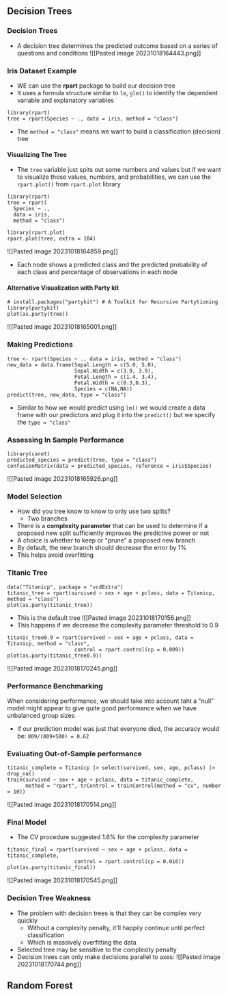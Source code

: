 ## Decision Trees
### Decision Trees
- A decision tree determines the predicted outcome based on a series of questions and conditions
![[Pasted image 20231018164443.png]]
### Iris Dataset Example
- WE can use the **rpart** package to build our decision tree
- It uses a formula structure similar to `lm`, `glm()` to identify the dependent variable and explanatory variables
```
library(rpart)
tree = rpart(Species ~ ., data = iris, method = "class")
```
- The `method = "class"` means we want to build a classification (decision) tree
#### Visualizing The Tree
- The `tree` variable just spits out some numbers and values but if we want to visualize those values, numbers, and probabilities, we can use the `rpart.plot()` from `rpart.plot` library
```
library(rpart)
tree = rpart(
  Species ~ .,
  data = iris,
  method = "class") 

library(rpart.plot)
rpart.plot(tree, extra = 104)
```
![[Pasted image 20231018164859.png]]
- Each node shows a predicted class and the predicted probability of each class and percentage of observations in each node
#### Alternative Visualization with Party kit
```
# install.packages("partykit") # A Toolkit for Recursive Partytioning
library(partykit)
plot(as.party(tree))
```
![[Pasted image 20231018165001.png]]

### Making Predictions
```
tree <- rpart(Species ~ ., data = iris, method = "class") 
new_data = data.frame(Sepal.Length = c(5.0, 5.0), 
                      Sepal.Width = c(3.9, 3.9),
                      Petal.Length = c(1.4, 3.4), 
                      Petal.Width = c(0.3,0.3),
                      Species = c(NA,NA))
predict(tree, new_data, type = "class")
```
- Similar to how we would predict using `lm()` we would create a data frame with our predictors and plug it into the `predict()` but we specify the `type = "class"`

### Assessing In Sample Performance
```
library(caret)
predicted_species = predict(tree, type = "class")
confusionMatrix(data = predicted_species, reference = iris$Species)
```
![[Pasted image 20231018165926.png]]
### Model Selection
- How did you tree know to know to only use two splits?
	- Two branches
- There is a **complexity parameter** that can be used to determine if a proposed new split sufficiently improves the predictive power or not
- A choice is whether to keep or "prune" a proposed new branch
- By default, the new branch should decrease the error by 1%
- This helps avoid overfitting

### Titanic Tree
```
data("Titanicp", package = "vcdExtra")
titanic_tree = rpart(survived ~ sex + age + pclass, data = Titanicp, method = "class")
plot(as.party(titanic_tree))
```
- This is the default tree
![[Pasted image 20231018170156.png]]
- This happens if we decrease the complexity parameter threshold to 0.9
```
titanic_tree0.9 = rpart(survived ~ sex + age + pclass, data = Titanicp, method = "class", 
                      control = rpart.control(cp = 0.009))
plot(as.party(titanic_tree0.9))
```
![[Pasted image 20231018170245.png]]

### Performance Benchmarking
When considering performance, we should take into account taht a "null" model might appear to give quite good performance when we have unbalanced group sizes
- If our prediction model was just that everyone died, the accuracy would be: `809/(809+500) = 0.62`
### Evaluating Out-of-Sample performance
```
titanic_complete = Titanicp |> select(survived, sex, age, pclass) |> drop_na()
train(survived ~ sex + age + pclass, data = titanic_complete,
      method = "rpart", trControl = trainControl(method = "cv", number = 10))
```
![[Pasted image 20231018170514.png]]
### Final Model
- The CV procedure suggested 1.6% for the complexity parameter
```
titanic_final = rpart(survived ~ sex + age + pclass, data = titanic_complete, 
                      control = rpart.control(cp = 0.016))
plot(as.party(titanic_final))
```
![[Pasted image 20231018170545.png]]
### Decision Tree Weakness
- The problem with decision trees is that they can be complex very quickly
	- Without a complexity penalty, it'll happily continue until perfect classification
	- Which is massively overfitting the data
- Selected tree may be sensitive to the complexity penalty
- Decision trees can only make decisions parallel to axes:
![[Pasted image 20231018170744.png]]

## Random Forest